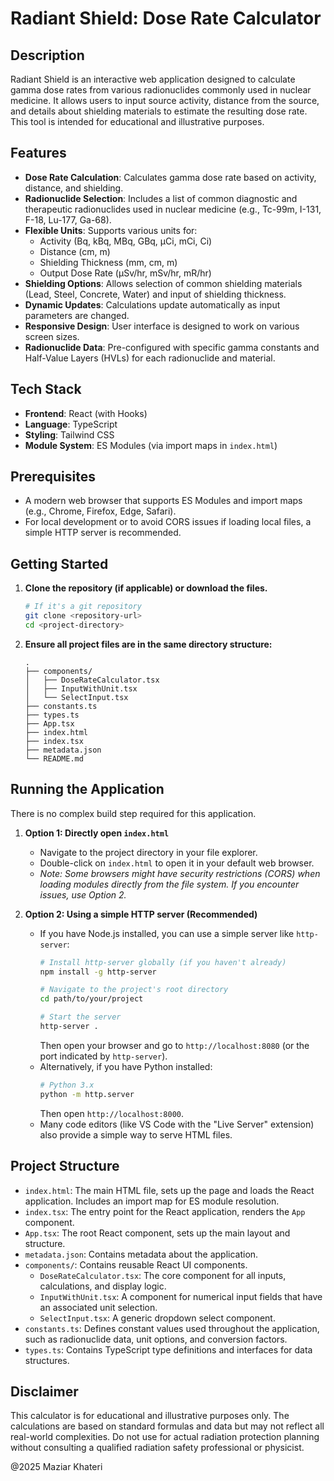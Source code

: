 
# Radiant Shield: Dose Rate Calculator

## Description

Radiant Shield is an interactive web application designed to calculate gamma dose rates from various radionuclides commonly used in nuclear medicine. It allows users to input source activity, distance from the source, and details about shielding materials to estimate the resulting dose rate. This tool is intended for educational and illustrative purposes.

## Features

- **Dose Rate Calculation**: Calculates gamma dose rate based on activity, distance, and shielding.
- **Radionuclide Selection**: Includes a list of common diagnostic and therapeutic radionuclides used in nuclear medicine (e.g., Tc-99m, I-131, F-18, Lu-177, Ga-68).
- **Flexible Units**: Supports various units for:
    - Activity (Bq, kBq, MBq, GBq, µCi, mCi, Ci)
    - Distance (cm, m)
    - Shielding Thickness (mm, cm, m)
    - Output Dose Rate (µSv/hr, mSv/hr, mR/hr)
- **Shielding Options**: Allows selection of common shielding materials (Lead, Steel, Concrete, Water) and input of shielding thickness.
- **Dynamic Updates**: Calculations update automatically as input parameters are changed.
- **Responsive Design**: User interface is designed to work on various screen sizes.
- **Radionuclide Data**: Pre-configured with specific gamma constants and Half-Value Layers (HVLs) for each radionuclide and material.

## Tech Stack

- **Frontend**: React (with Hooks)
- **Language**: TypeScript
- **Styling**: Tailwind CSS
- **Module System**: ES Modules (via import maps in `index.html`)

## Prerequisites

- A modern web browser that supports ES Modules and import maps (e.g., Chrome, Firefox, Edge, Safari).
- For local development or to avoid CORS issues if loading local files, a simple HTTP server is recommended.

## Getting Started

1.  **Clone the repository (if applicable) or download the files.**
    ```bash
    # If it's a git repository
    git clone <repository-url>
    cd <project-directory>
    ```

2.  **Ensure all project files are in the same directory structure:**
    ```
    .
    ├── components/
    │   ├── DoseRateCalculator.tsx
    │   ├── InputWithUnit.tsx
    │   └── SelectInput.tsx
    ├── constants.ts
    ├── types.ts
    ├── App.tsx
    ├── index.html
    ├── index.tsx
    ├── metadata.json
    └── README.md
    ```

## Running the Application

There is no complex build step required for this application.

1.  **Option 1: Directly open `index.html`**
    - Navigate to the project directory in your file explorer.
    - Double-click on `index.html` to open it in your default web browser.
    - *Note: Some browsers might have security restrictions (CORS) when loading modules directly from the file system. If you encounter issues, use Option 2.*

2.  **Option 2: Using a simple HTTP server (Recommended)**
    - If you have Node.js installed, you can use a simple server like `http-server`:
      ```bash
      # Install http-server globally (if you haven't already)
      npm install -g http-server

      # Navigate to the project's root directory
      cd path/to/your/project

      # Start the server
      http-server .
      ```
      Then open your browser and go to `http://localhost:8080` (or the port indicated by `http-server`).
    - Alternatively, if you have Python installed:
      ```bash
      # Python 3.x
      python -m http.server
      ```
      Then open `http://localhost:8000`.
    - Many code editors (like VS Code with the "Live Server" extension) also provide a simple way to serve HTML files.

## Project Structure

-   `index.html`: The main HTML file, sets up the page and loads the React application. Includes an import map for ES module resolution.
-   `index.tsx`: The entry point for the React application, renders the `App` component.
-   `App.tsx`: The root React component, sets up the main layout and structure.
-   `metadata.json`: Contains metadata about the application.
-   `components/`: Contains reusable React UI components.
    -   `DoseRateCalculator.tsx`: The core component for all inputs, calculations, and display logic.
    -   `InputWithUnit.tsx`: A component for numerical input fields that have an associated unit selection.
    -   `SelectInput.tsx`: A generic dropdown select component.
-   `constants.ts`: Defines constant values used throughout the application, such as radionuclide data, unit options, and conversion factors.
-   `types.ts`: Contains TypeScript type definitions and interfaces for data structures.

## Disclaimer

This calculator is for educational and illustrative purposes only. The calculations are based on standard formulas and data but may not reflect all real-world complexities. Do not use for actual radiation protection planning without consulting a qualified radiation safety professional or physicist.

@2025 Maziar Khateri